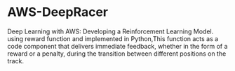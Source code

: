 # AWS-DeepRacer
Deep Learning with AWS: Developing a Reinforcement Learning Model. using reward function and  implemented in Python,This function acts as a code component that delivers immediate feedback, whether in the form of a reward or a penalty, during the transition between different positions on the track.
